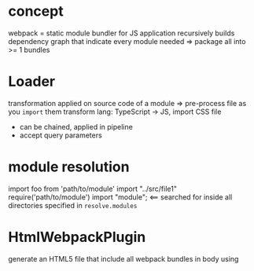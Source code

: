 # concept
webpack = static module bundler for JS application
recursively builds dependency graph that indicate every module needed
  => package all into >= 1 bundles

# Loader
transformation applied on source code of a module => pre-process file as you `import` them
transform lang: TypeScript -> JS, import CSS file
- can be chained, applied in pipeline
- accept query parameters

# module resolution
import foo from 'path/to/module'
import "../src/file1"
require('path/to/module')
import "module";  <== searched for inside all directories specified in `resolve.modules`

# HtmlWebpackPlugin
generate an HTML5 file that include all webpack bundles in body using <script> tag

# Output
tells webpack how to write compiled files to disk



